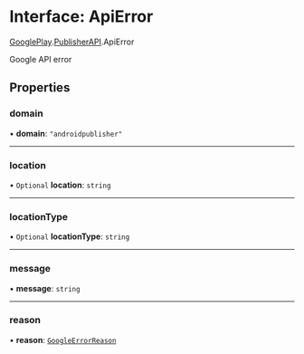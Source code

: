 # Interface: ApiError

[GooglePlay](../modules/CdvPurchase.GooglePlay.md).[PublisherAPI](../modules/CdvPurchase.GooglePlay.PublisherAPI.md).ApiError

Google API error

## Properties

### domain

• **domain**: ``"androidpublisher"``

___

### location

• `Optional` **location**: `string`

___

### locationType

• `Optional` **locationType**: `string`

___

### message

• **message**: `string`

___

### reason

• **reason**: [`GoogleErrorReason`](../enums/CdvPurchase.GooglePlay.PublisherAPI.GoogleErrorReason.md)
